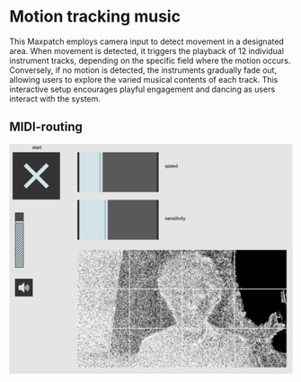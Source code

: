 # Motion tracking music
This Maxpatch employs camera input to detect movement in a designated area. When movement is detected, it triggers the playback of 12 individual instrument tracks, depending on the specific field where the motion occurs. Conversely, if no motion is detected, the instruments gradually fade out, allowing users to explore the varied musical contents of each track. This interactive setup encourages playful engagement and dancing as users interact with the system.

## MIDI-routing
![Patch overview](images/patch.png)
